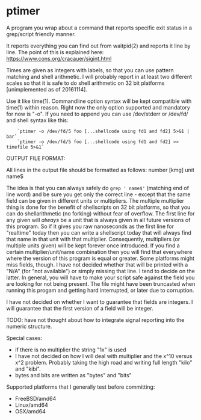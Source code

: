 # ptimer
A program you wrap about a command that reports specific exit status
in a grep/script friendly manner.

It reports everything you can find out from waitpid(2) and reports it
line by line.  The point of this is explained here:
https://www.cons.org/cracauer/sigint.html

Times are given as integers with labels, so that you can use pattern
matching and shell arithmetic.  I will probably report in at least two
different scales so that it is safe to do shell arithmetic on 32 bit
platforms [unimplemented as of 20161114].

Use it like time(1).  Commandline option syntax will be kept
compatible with time(1) within reason.  Right now the only option
supported and mandatory for now is "-o".  If you need to append you
can use /dev/stderr or /dev/fd/<n> and shell syntax like this:
```
    `ptimer -o /dev/fd/5 foo [...shellcode using fd1 and fd2] 5>&1 | bar`
    `ptimer -o /dev/fd/5 foo [...shellcode using fd1 and fd2] >> timefile 5>&1`
```

OUTPUT FILE FORMAT:

All lines in the output file should be formatted as follows:
number [kmg] unit name$

The idea is that you can always safely do `grep ' name$'` (matching
end of line word) and be sure you get only the correct line - except
that the same field can be given in different units or multipliers.
The multiple multiplier thing is done for the benefit of shellscripts
on 32 bit platforms, so that you can do shellarithmetic (no forking)
without fear of overflow.  The first line for any given will *always*
be a unit that is always given in all future versions of this
program.  So if it gives you raw nanoseconds as the first line for
"realtime" today then you can write a shellscript today that will
always find that name in that unit with that multiplier.
Consequently, multipliers (or multiple units given) will be kept
forever once introduced.  If you find a certain multiplier/unit/name
combination then you will find that everywhere where the version of
this program is equal or greater.  Some platforms might miss fields,
though.  I have not decided whether that will be printed with a "N/A"
(for "not available") or simply missing that line.  I tend to decide
on the latter.  In general, you will have to make your script safe
against the field you are looking for not being present.  The file
might have been truncasted when running this progam and getting hard
interrupted, or later due to corruption.

I have not decided on whether I want to guarantee that fields are
integers.  I will guarantee that the first version of a field will be
integer.

TODO: have not thought about how to integrate signal reporting into
the numeric structure.

Special cases:
- if there is no multiplier the string "1x" is used
- I have not decided on how I will deal with multiplier and the x^10
  versus x^2 problem.  Probably taking the high road and writing full
  length "kilo" and "kibi".
- bytes and bits are written as "bytes" and "bits"


Supported platforms that I generally test before committing:
- FreeBSD/amd64
- Linux/amd64
- OSX/amd64
